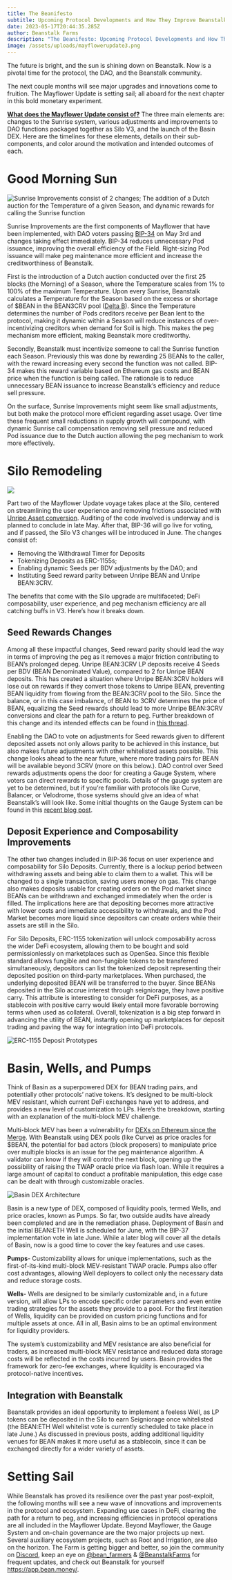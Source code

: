 ```yaml
---
title: The Beanifesto
subtitle: Upcoming Protocol Developments and How They Improve Beanstalk
date: 2023-05-17T20:44:35.285Z
author: Beanstalk Farms
description: "The Beanifesto: Upcoming Protocol Developments and How They Improve Beanstalk"
image: /assets/uploads/mayflowerupdate3.png
---
```

The future is bright, and the sun is shining down on Beanstalk. Now is a pivotal time for the protocol, the DAO, and the Beanstalk community. 

The next couple months will see major upgrades and innovations come to fruition. The Mayflower Update is setting sail; all aboard for the next chapter in this bold monetary experiment. 

**[What does the Mayflower Update consist of?](https://bean.money/blog/mayflower-update)** The three main elements are: changes to the Sunrise system, various adjustments and improvements to DAO functions packaged together as Silo V3, and the launch of the Basin DEX. Here are the timelines for these elements, details on their sub-components, and color around the motivation and intended outcomes of each.

# Good Morning Sun

![Sunrise Improvements consist of 2 changes; The addition of a Dutch auction for the Temperature of a given Season, and dynamic rewards for calling the Sunrise function](/assets/uploads/sunriseadj.png)

Sunrise Improvements are the first components of Mayflower that have been implemented, with DAO voters passing [BIP-34](https://app.bean.money/#/governance/0xb43ce40fff8c91924a9567638eb60bf3fe60ba2c9b6d2d62b0e38a63f07bb423) on May 3rd and changes taking effect immediately. BIP-34 reduces unnecessary Pod issuance, improving the overall efficiency of the Field. Right-sizing Pod issuance will make peg maintenance more efficient and increase the creditworthiness of Beanstalk.

First is the introduction of a Dutch auction conducted over the first 25 blocks (the Morning) of a Season, where the Temperature scales from 1% to 100% of the maximum Temperature. Upon every Sunrise, Beanstalk calculates a Temperature for the Season based on the excess or shortage of $BEAN in the BEAN3CRV pool ([Delta B](https://docs.bean.money/almanac/protocol/glossary#deltab)). Since the Temperature determines the number of Pods creditors receive per Bean lent to the protocol, making it dynamic within a Season will reduce instances of over-incentivizing creditors when demand for Soil is high. This makes the peg mechanism more efficient, making Beanstalk more creditworthy. 

Secondly, Beanstalk must incentivize someone to call the Sunrise function each Season. Previously this was done by rewarding 25 BEANs to the caller, with the reward increasing every second the function was not called. BIP-34 makes this reward variable based on Ethereum gas costs and BEAN price when the function is being called. The rationale is to reduce unnecessary BEAN issuance to increase Beanstalk’s efficiency and reduce sell pressure.

On the surface, Sunrise Improvements might seem like small adjustments, but both make the protocol more efficient regarding asset usage. Over time these frequent small reductions in supply growth will compound, with dynamic Sunrise call compensation removing sell pressure and reduced Pod issuance due to the Dutch auction allowing the peg mechanism to work more effectively.

# Silo Remodeling

![](/assets/uploads/silov3.png)

Part two of the Mayflower Update voyage takes place at the Silo, centered on streamlining the user experience and removing frictions associated with [Unripe Asset conversion](https://twitter.com/Bean_Farmers/status/1646898626311127042). Auditing of the code involved is underway and is planned to conclude in late May. After that, BIP-36 will go live for voting, and if passed, the Silo V3 changes will be introduced in June. The changes consist of:

* Removing the Withdrawal Timer for Deposits
* Tokenizing Deposits as ERC-1155s;
* Enabling dynamic Seeds per BDV adjustments by the DAO; and
* Instituting Seed reward parity between Unripe BEAN and Unripe BEAN:3CRV.

The benefits that come with the Silo upgrade are multifaceted; DeFi composability, user experience, and peg mechanism efficiency are all catching buffs in V3. Here’s how it breaks down.

## Seed Rewards Changes

Among all these impactful changes, Seed reward parity should lead the way in terms of improving the peg as it removes a major friction contributing to BEAN’s prolonged depeg. Unripe BEAN:3CRV LP deposits receive 4 Seeds per BDV (BEAN Denominated Value), compared to 2 for Unripe BEAN deposits. This has created a situation where Unripe BEAN:3CRV holders will lose out on rewards if they convert those tokens to Unripe BEAN, preventing BEAN liquidity from flowing from the BEAN:3CRV pool to the Silo. Since the balance, or in this case imbalance, of BEAN to 3CRV determines the price of BEAN, equalizing the Seed rewards should lead to more Unripe BEAN:3CRV conversions and clear the path for a return to peg. Further breakdown of this change and its intended effects can be found in [this thread](https://twitter.com/Bean_Farmers/status/1651609665862778885). 

Enabling the DAO to vote on adjustments for Seed rewards given to different deposited assets not only allows parity to be achieved in this instance, but also makes future adjustments with other whitelisted assets possible. This change looks ahead to the near future, where more trading pairs for BEAN will be available beyond 3CRV (more on this below.). DAO control over Seed rewards adjustments opens the door for creating a Gauge System, where voters can direct rewards to specific pools. Details of the gauge system are yet to be determined, but if you’re familiar with protocols like Curve, Balancer, or Velodrome, those systems should give an idea of what Beanstalk’s will look like. Some initial thoughts on the Gauge System can be found in this [recent blog post](https://bean.money/blog/gauge-system).

## Deposit Experience and Composability Improvements 

The other two changes included in BIP-36 focus on user experience and composability for Silo Deposits. Currently, there is a lockup period between withdrawing assets and being able to claim them to a wallet. This will be changed to a single transaction, saving users money on gas. This change also makes deposits usable for creating orders on the Pod market since BEANs can be withdrawn and exchanged immediately when the order is filled. The implications here are that depositing becomes more attractive with lower costs and immediate accessibility to withdrawals, and the Pod Market becomes more liquid since depositors can create orders while their assets are still in the Silo. 

For Silo Deposits, ERC-1155 tokenization will unlock composability across the wider DeFi ecosystem, allowing them to be bought and sold permissionlessly on marketplaces such as OpenSea. Since this flexible standard allows fungible and non-fungible tokens to be transferred simultaneously, depositors can list the tokenized deposit representing their deposited position on third-party marketplaces. When purchased, the underlying deposited BEAN will be transferred to the buyer. Since BEANs deposited in the Silo accrue interest through seigniorage, they have positive carry. This attribute is interesting to consider for DeFi purposes, as a stablecoin with positive carry would likely entail more favorable borrowing terms when used as collateral. Overall, tokenization is a big step forward in advancing the utility of BEAN, instantly opening up marketplaces for deposit trading and paving the way for integration into DeFi protocols.

![ERC-1155 Deposit Prototypes](/assets/uploads/erc1155deposits.png)

# Basin, Wells, and Pumps

Think of Basin as a superpowered DEX for BEAN trading pairs, and potentially other protocols’ native tokens. It’s designed to be multi-block MEV resistant, which current DeFi exchanges have yet to address, and provides a new level of customization to LPs. Here’s the breakdown, starting with an explanation of the multi-block MEV challenge. 

Multi-block MEV has been a vulnerability for [DEXs on Ethereum since the Merge](https://blog.uniswap.org/uniswap-v3-oracles). With Beanstalk using DEX pools (like Curve) as price oracles for $BEAN, the potential for bad actors (block proposers) to manipulate price over multiple blocks is an issue for the peg maintenance algorithm. A validator can know if they will control the next block, opening up the possibility of raising the TWAP oracle price via flash loan. While it requires a large amount of capital to conduct a profitable manipulation, this edge case can be dealt with through customizable oracles.

![Basin DEX Architecture](/assets/uploads/basinarchitecture3-1-.png)

Basin is a new type of DEX, composed of liquidity pools, termed Wells, and price oracles, known as Pumps. So far, two outside audits have already been completed and are in the remediation phase. Deployment of Basin and the initial BEAN:ETH Well is scheduled for June, with the BIP-37 implementation vote in late June. While a later blog will cover all the details of Basin, now is a good time to cover the key features and use cases.

**Pumps**- Customizability allows for unique implementations, such as the first-of-its-kind multi-block MEV-resistant TWAP oracle. Pumps also offer cost advantages, allowing Well deployers to collect only the necessary data and reduce storage costs. 

**Wells**- Wells are designed to be similarly customizable and, in a future version, will allow LPs to encode specific order parameters and even entire trading strategies for the assets they provide to a pool. For the first iteration of Wells, liquidity can be provided on custom pricing functions and for multiple assets at once. All in all, Basin aims to be an optimal environment for liquidity providers.

The system’s customizability and MEV resistance are also beneficial for traders, as increased multi-block MEV resistance and reduced data storage costs will be reflected in the costs incurred by users. Basin provides the framework for zero-fee exchanges, where liquidity is encouraged via protocol-native incentives. 

## Integration with Beanstalk

Beanstalk provides an ideal opportunity to implement a feeless Well, as LP tokens can be deposited in the Silo to earn Seigniorage once whitelisted (the BEAN:ETH Well whitelist vote is currently scheduled to take place in late June.) As discussed in previous posts, adding additional liquidity venues for BEAN makes it more useful as a stablecoin, since it can be exchanged directly for a wider variety of assets.

# Setting Sail

While Beanstalk has proved its resilience over the past year post-exploit, the following months will see a new wave of innovations and improvements in the protocol and ecosystem. Expanding use cases in DeFi, clearing the path for a return to peg, and increasing efficiencies in protocol operations are all included in the Mayflower Update. Beyond Mayflower, the Gauge System and on-chain governance are the two major projects up next. Several auxiliary ecosystem projects, such as Root and Irrigation, are also on the horizon. The Farm is getting bigger and better, so join the community on [Discord](https://t.co/mxRBo85kOk), keep an eye on [@bean_farmers](https://twitter.com/Bean_Farmers) & [@BeanstalkFarms](https://twitter.com/BeanstalkFarms) for frequent updates, and check out Beanstalk for yourself <https://app.bean.money/>.